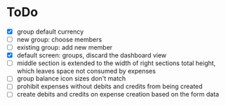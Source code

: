 # ToDo

- [x] group default currency
- [ ] new group: choose members
- [ ] existing group: add new member
- [x] default screen: groups, discard the dashboard view
- [ ] middle section is extended to the width of right sections total height,
      which leaves space not consumed by expenses
- [ ] group balance icon sizes don't match
- [ ] prohibit expenses without debits and credits from being created
- [ ] create debits and credits on expense creation based on the form data
